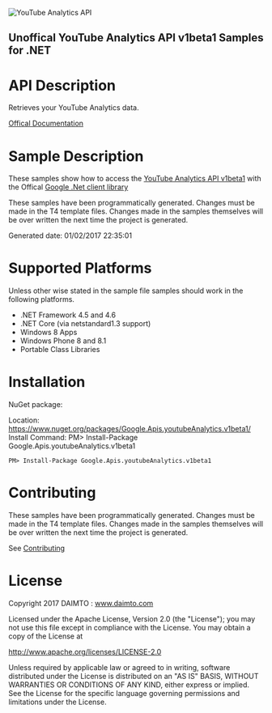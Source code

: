 ﻿![YouTube Analytics API](https://www.google.com/images/icons/product/youtube-32.png)

## Unoffical YouTube Analytics API v1beta1 Samples for .NET  ##

API Description
=============

Retrieves your YouTube Analytics data.

[Offical Documentation](http://developers.google.com/youtube/analytics/)

Sample Description
=============

These samples show how to access the [YouTube Analytics API v1beta1](http://developers.google.com/youtube/analytics/) with the Offical [Google .Net client library](https://github.com/google/google-api-dotnet-client)

These samples have been programmatically generated. Changes must be made in the T4 template files. Changes made in the samples themselves will be over written the next time the project is generated.

Generated date: 01/02/2017 22:35:01 

Supported Platforms
=================================

Unless other wise stated in the sample file samples should work in the following platforms.

* .NET Framework 4.5 and 4.6
* .NET Core (via netstandard1.3 support)
* Windows 8 Apps
* Windows Phone 8 and 8.1
* Portable Class Libraries

Installation
=================================

NuGet package:

Location: https://www.nuget.org/packages/Google.Apis.youtubeAnalytics.v1beta1/ 
Install Command: PM>  Install-Package Google.Apis.youtubeAnalytics.v1beta1

```
PM> Install-Package Google.Apis.youtubeAnalytics.v1beta1
```

Contributing
=================================

These samples have been programmatically generated. Changes must be made in the T4 template files. Changes made in the samples themselves will be over written the next time the project is generated.

See [Contributing](CONTRIBUTING.md)

License
=================================

Copyright 2017 DAIMTO :  www.daimto.com

Licensed under the Apache License, Version 2.0 (the "License"); you may not use this file except in compliance with
the License. You may obtain a copy of the License at

http://www.apache.org/licenses/LICENSE-2.0

Unless required by applicable law or agreed to in writing, software distributed under the License is distributed on
an "AS IS" BASIS, WITHOUT WARRANTIES OR CONDITIONS OF ANY KIND, either express or implied. See the License for the
specific language governing permissions and limitations under the License.